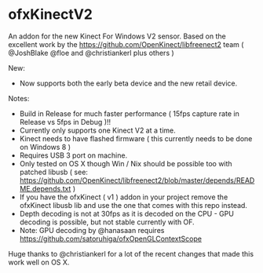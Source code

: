 ofxKinectV2
===========

An addon for the new Kinect For Windows V2 sensor. 
Based on the excellent work by the https://github.com/OpenKinect/libfreenect2 team ( @JoshBlake @floe and @christiankerl plus others ) 

New: 
- Now supports both the early beta device and the new retail device. 


Notes:
- Build in Release for much faster performance ( 15fps capture rate in Release vs 5fps in Debug )!!
- Currently only supports one Kinect V2 at a time. 
- Kinect needs to have flashed firmware ( this currently needs to be done on Windows 8 ) 
- Requires USB 3 port on machine. 
- Only tested on OS X though Win / Nix should be possible too with patched libusb ( see: https://github.com/OpenKinect/libfreenect2/blob/master/depends/README.depends.txt ) 
- If you have the ofxKinect ( v1 ) addon in your project remove the ofxKinect libusb lib and use the one that comes with this repo instead. 
- Depth decoding is not at 30fps as it is decoded on the CPU - GPU decoding is possible, but not stable currently with OF. 
- Note: GPU decoding by @hanasaan requires https://github.com/satoruhiga/ofxOpenGLContextScope


Huge thanks to @christiankerl for a lot of the recent changes that made this work well on OS X. 
